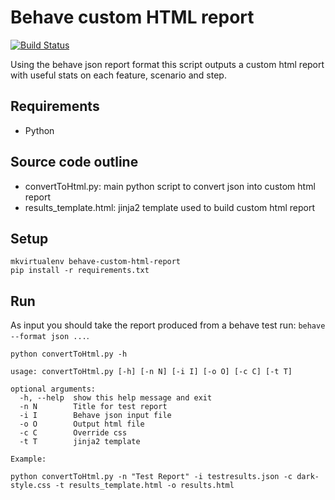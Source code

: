 # Behave custom HTML report

[![Build Status](https://travis-ci.org/m-x-k/behave-html-convertor.svg?branch=master)](https://travis-ci.org/m-x-k/behave-html-convertor)

Using the behave json report format this script outputs a custom html report with useful stats on each feature, scenario and step.

## Requirements

* Python

## Source code outline

* convertToHtml.py: main python script to convert json into custom html report
* results_template.html: jinja2 template used to build custom html report

## Setup

```
mkvirtualenv behave-custom-html-report
pip install -r requirements.txt
```

## Run

As input you should take the report produced from a behave test run: `behave --format json ...`.

```
python convertToHtml.py -h

usage: convertToHtml.py [-h] [-n N] [-i I] [-o O] [-c C] [-t T]

optional arguments:
  -h, --help  show this help message and exit
  -n N        Title for test report
  -i I        Behave json input file
  -o O        Output html file
  -c C        Override css
  -t T        jinja2 template

Example:

python convertToHtml.py -n "Test Report" -i testresults.json -c dark-style.css -t results_template.html -o results.html
```

